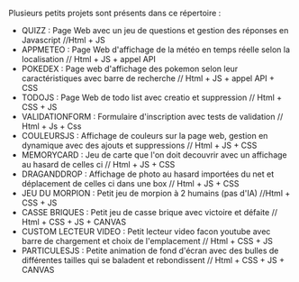 Plusieurs petits projets sont présents dans ce répertoire :
  - QUIZZ : Page Web avec un jeu de questions et gestion des réponses en Javascript //Html + JS
  - APPMETEO : Page Web d'affichage de la météo en temps réelle selon la localisation // Html + JS + appel API
  - POKEDEX : Page web d'affichage des pokemon selon leur caractéristiques avec barre de recherche // Html + JS + appel API + CSS
  - TODOJS : Page Web de todo list avec creatio et suppression // Html + CSS + JS
  - VALIDATIONFORM : Formulaire d'inscription avec tests de validation // Html + Js + Css
  - COULEURSJS : Affichage de couleurs sur la page web, gestion en dynamique avec des ajouts et suppressions // Html + JS + CSS
  - MEMORYCARD : Jeu de carte que l'on doit decouvrir avec un affichage au hasard de celles ci // Html + JS + CSS
  - DRAGANDDROP : Affichage de photo au hasard importées du net et déplacement de celles ci dans une box // Html + JS + CSS
  - JEU DU MORPION : Petit jeu de morpion à 2 humains (pas d'IA) //Html + CSS + JS
  - CASSE BRIQUES : Petit jeu de casse brique avec victoire et défaite // Html + CSS + JS + CANVAS
  - CUSTOM LECTEUR VIDEO : Petit lecteur video facon youtube avec barre de chargement et choix de l'emplacement // Html + CSS + JS
  - PARTICULESJS : Petite animation de fond d'écran avec des bulles de différentes tailles qui se baladent et rebondissent // Html + CSS + JS + CANVAS

